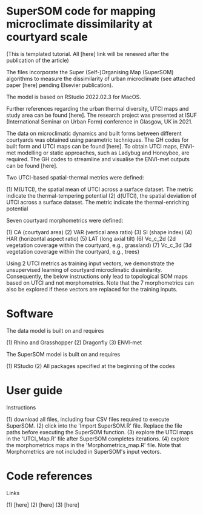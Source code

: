 # SuperSOM code for mapping microclimate dissimilarity at courtyard scale

(This is templated tutorial. All [here] link will be renewed after the publication of the article)

The files incorporate the Super (Self-)Organising Map (SuperSOM) algorithms to measure the dissimilarity of urban microclimate (see attached paper [here] pending Elsevier publication).

The model is based on RStudio 2022.02.3 for MacOS.

Further references regarding the urban thermal diversity, UTCI maps and study area can be found [here]. The research project was presented at ISUF (International Seminar on Urban Form) conference in Glasgow, UK in 2021.

The data on microclimatic dynamics and built forms between different courtyards was obtained using parametric techniques. The GH codes for built form and UTCI maps can be found [here]. To obtain UTCI maps, ENVI-met modelling or static approaches, such as Ladybug and Honeybee, are required. The GH codes to streamline and visualise the ENVI-met outputs can be found [here].

Two UTCI-based spatial-thermal metrics were defined:

(1) M(UTCI), the spatial mean of UTCI across a surface dataset. The metric indicate the thermal-tempering potential
(2) d(UTCI), the spatial deviation of UTCI across a surface dataset. The metric indicate the thermal-enriching potential

Seven courtyard morphometrics were defined:

(1) CA (courtyard area)
(2) VAR (vertical area ratio)
(3) SI (shape index)
(4) HAR (horizontal aspect ratio)
(5) LAT (long axial tilt)
(6) Vc_c_2d (2d vegetation coverage within the courtyard, e.g., grassland)
(7) Vc_c_3d (3d vegetation coverage within the courtyard, e.g., trees)

Using 2 UTCI metrics as training input vectors, we demonstrate the unsupervised learning of courtyard microclimatic dissimilarity. Consequently, the below instructions only lead to topological SOM maps based on UTCI and not morphometrics. Note that the 7 morphometrics can also be explored if these vectors are replaced for the training inputs.

# Software
The data model is built on and requires

(1) Rhino and Grasshopper
(2) Dragonfly
(3) ENVI-met

The SuperSOM model is built on and requires

(1) RStudio
(2) All packages specified at the beginning of the codes

# User guide

Instructions

(1) download all files, including four CSV files required to execute SuperSOM.
(2) click into the 'Import SuperSOM.R' file. Replace the file paths before executing the SuperSOM function.
(3) explore the UTCI maps in the 'UTCI_Map.R' file after SuperSOM completes iterations.
(4) explore the morphometrics maps in the 'Morphometrics_map.R' file. Note that Morphometrics are not included in SuperSOM's input vectors.

# Code references

Links

(1) [here]
(2) [here]
(3) [here]
